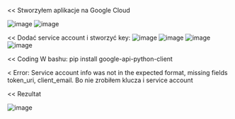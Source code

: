<< Stworzyłem aplikacje na Google Cloud

![image](https://github.com/user-attachments/assets/4ed2451e-cebc-4bc4-96fd-bade96a048ee)
![image](https://github.com/user-attachments/assets/a7160ad6-7968-4baf-8abb-de78ed1c58da)

<< Dodać service account i stworzyć key:
![image](https://github.com/user-attachments/assets/1096283f-dab1-4cb7-9f31-cd61e0a01dff)
![image](https://github.com/user-attachments/assets/14a5d989-5ea8-4324-a48e-1d94e24e6f52)
![image](https://github.com/user-attachments/assets/07e1cc94-f196-4409-ac71-d6b30db192db)
![image](https://github.com/user-attachments/assets/6e125472-007c-4a6b-98b8-c6daee5411fd)

<< Coding
W bashu: pip install google-api-python-client 

< Error: Service account info was not in the expected format, missing fields token_uri, client_email. 
Bo nie zrobiłem klucza i service account

<< Rezultat

![image](https://github.com/user-attachments/assets/39aed8e3-4b29-41ad-a394-67e7c7033a06)

